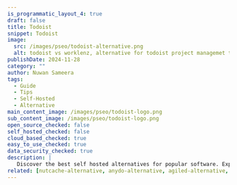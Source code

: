 ```yaml
---
is_programmatic_layout_4: true
draft: false
title: Todoist
snippet: Todoist
image:
  src: /images/pseo/todoist-alternative.png
  alt: todoist vs worklenz, alternative for todoist project managemet tool, task management, resource management, productivity, self-hosted
publishDate: 2024-11-28
category: ""
author: Nuwan Sameera
tags:
  - Guide
  - Tips
  - Self-Hosted
  - Alternative
main_content_image: /images/pseo/todoist-logo.png
sub_content_image: /images/pseo/todoist-logo.png
open_source_checked: false
self_hosted_checked: false
cloud_based_checked: true
easy_to_use_checked: true
data_security_checked: true
description: |
   Discover the best self hosted alternatives for popular software. Explore our comprehensive guides and find the perfect solution for your needs today.
related: [nutcache-alternative, anydo-alternative, agiled-alternative, meistertask-alternative]
---
```

